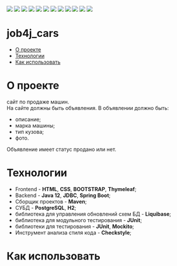 ![](https://img.shields.io/badge/Java-%3E%3D%208-orange)
![](https://img.shields.io/badge/Maven-3-red)
![](https://img.shields.io/badge/Spring%20boot-%202.5.2-green)
![](https://img.shields.io/badge/-Bootstrap-blueviolet)
![](https://img.shields.io/badge/-Thymeleaf-darkgreen)
![](https://img.shields.io/badge/PostgreSQL-%3E%3D%209-informational)
![](https://img.shields.io/badge/-JDBC-blue)
![](https://img.shields.io/badge/-H2%20-blueviolet)
![](https://img.shields.io/badge/-Liquibase-blue)
![](https://img.shields.io/badge/JUnit-%3E%3D%204-yellowgreen)
![](https://img.shields.io/badge/-Mockito-brightgreen)
![](https://img.shields.io/badge/-checkstyle-lightgrey)

# job4j_cars

 - [О проекте]()
 - [Технологии]() 
 - [Как использовать]()  

О проекте
=
сайт по продаже машин.<br>
На сайте должны быть объявления. В объявлении должно быть:<br>
 - описание;<br>
 - марка машины;<br>
 - тип кузова;<br>
 - фото.<br>

Объявление имеет статус продано или нет.<br>

Технологии
=
 * Frontend - **HTML**, **CSS**, **BOOTSTRAP**, **Thymeleaf**;
 * Backend - **Java 12**, **JDBC**, **Spring Boot**;
 * Сборщик проектов - **Maven**;
 * СУБД - **PostgreSQL**, **H2**;
 * библиотека для управления обновлений схем БД - **Liquibase**;
 * библиотека для модульного тестирования - **JUnit**;
 * библиотеки для тестирования - **JUnit**, **Mockito**;
 * Инструмент анализа стиля кода - **Checkstyle**;

Как использовать
=